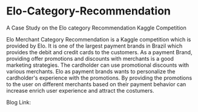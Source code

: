 # Elo-Category-Recommendation
A Case Study on the Elo category Recommendation Kaggle Competition 

Elo Merchant Category Recommendation is a Kaggle competition which is provided by Elo. It is one of the largest payment brands in Brazil which provides the debit and credit cards to the customers. As a payment Brand, providing offer promotions and discounts with merchants is a good marketing strategies. The cardholder can use promotional discounts with various merchants. Elo as payment brands wants to personalize the cardholder's experience with the promotions. By providing the promotions to the user on different merchants based on their payment behavior can increase enrich user experience and attract the costumers.

Blog Link:
